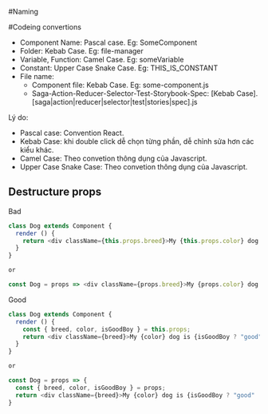 #Naming


#Codeing convertions

- Component Name: Pascal case. Eg: SomeComponent
- Folder: Kebab Case. Eg: file-manager
- Variable, Function: Camel Case. Eg: someVariable
- Constant: Upper Case Snake Case. Eg: THIS_IS_CONSTANT
- File name:
  - Component file:  Kebab Case. Eg: some-component.js
  - Saga-Action-Reducer-Selector-Test-Storybook-Spec:  [Kebab Case].[saga|action|reducer|selector|test|stories|spec].js

Lý do:
 - Pascal case: Convention React.
 - Kebab Case: khi double click dễ chọn từng phần, dễ chỉnh sửa hơn các kiểu khác.
 - Camel Case: Theo convetion thông dụng của Javascript.
 - Upper Case Snake Case: Theo convetion thông dụng của Javascript.

## Destructure props

Bad
```js
class Dog extends Component {
  render () {
    return <div className={this.props.breed}>My {this.props.color} dog is {this.props.isGoodBoy ? "good" : "bad"}</div>;
  }
}

or

const Dog = props => <div className={props.breed}>My {props.color} dog is {props.isGoodBoy ? "good" : "bad"}</div>;
```

Good
```js
class Dog extends Component {
  render () {
    const { breed, color, isGoodBoy } = this.props;
    return <div className={breed}>My {color} dog is {isGoodBoy ? "good" : "bad"}</div>;
  }
}

or

const Dog = props => {
  const { breed, color, isGoodBoy } = props;
  return <div className={breed}>My {color} dog is {isGoodBoy ? "good" : "bad"}</div>;
}
```
